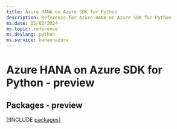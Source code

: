 ```yaml
---
title: Azure HANA on Azure SDK for Python
description: Reference for Azure HANA on Azure SDK for Python
ms.date: 05/02/2024
ms.topic: reference
ms.devlang: python
ms.service: hanaonazure
---
```

# Azure HANA on Azure SDK for Python - preview
## Packages - preview
[!INCLUDE [packages](hana-on-azure-index.md)]